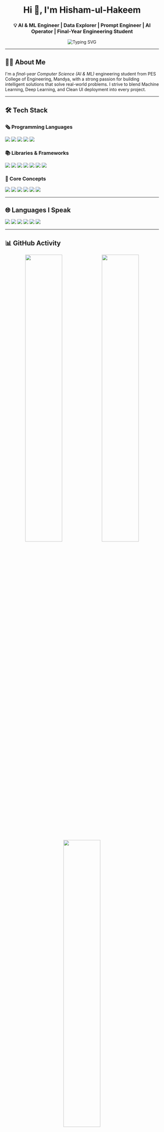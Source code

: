 <!-- README.md for Hisham-ul-Hakeem -->

<h1 align="center">Hi 👋, I'm Hisham-ul-Hakeem</h1>
<h3 align="center">💡 AI & ML Engineer | Data Explorer | Prompt Engineer | AI Operator | Final-Year Engineering Student</h3>

<p align="center">
  <img src="https://readme-typing-svg.demolab.com?font=Fira+Code&weight=500&pause=1000&color=36BCF7&center=true&vCenter=true&width=1000&lines=Creating+Impact+with+Code+%7C+ML+%7C+CV+%7C+NLP+%7C+JavaFX+%7C+AI+%7C+Deployment;Turning+Data+into+Smart+Solutions+%F0%9F%94%A1;Exploring+Possibilities+with+AI+%E2%9A%99%EF%B8%8F" alt="Typing SVG" />
</p>

---

## 🧑‍💻 About Me

I'm a *final-year Computer Science (AI & ML)* engineering student from PES College of Engineering, Mandya, with a strong passion for building intelligent solutions that solve real-world problems. I strive to blend Machine Learning, Deep Learning, and Clean UI deployment into every project.

---

## 🛠 Tech Stack

### 🗞 Programming Languages
<p>
  <img src="https://img.shields.io/badge/Python-%2314354C?style=for-the-badge&logo=python&logoColor=yellow" />
  <img src="https://img.shields.io/badge/Java-%23ED8B00?style=for-the-badge&logo=java&logoColor=white" />
  <img src="https://img.shields.io/badge/C++-%2300599C?style=for-the-badge&logo=c%2B%2B&logoColor=white" />
  <img src="https://img.shields.io/badge/SQL-%2300748F?style=for-the-badge&logo=mysql&logoColor=white" />
  <img src="https://img.shields.io/badge/HTML5-%23E34F26?style=for-the-badge&logo=html5&logoColor=white" />
</p>

### 📚 Libraries & Frameworks
<p>
  <img src="https://img.shields.io/badge/scikit--learn-F7931E?style=for-the-badge&logo=scikit-learn&logoColor=white"/>
  <img src="https://img.shields.io/badge/TensorFlow-FF6F00?style=for-the-badge&logo=tensorflow&logoColor=white"/>
  <img src="https://img.shields.io/badge/Keras-D00000?style=for-the-badge&logo=keras&logoColor=white"/>
  <img src="https://img.shields.io/badge/Pandas-150458?style=for-the-badge&logo=pandas&logoColor=white"/>
  <img src="https://img.shields.io/badge/OpenCV-27338e?style=for-the-badge&logo=opencv&logoColor=white"/>
  <img src="https://img.shields.io/badge/Streamlit-FF4B4B?style=for-the-badge&logo=streamlit&logoColor=white"/>
  <img src="https://img.shields.io/badge/NLTK-9FBC60?style=for-the-badge&logo=nltk&logoColor=white"/>
</p>

### 🧠 Core Concepts
<p>
  <img src="https://img.shields.io/badge/Machine%20Learning-%2300C7B7?style=for-the-badge&logo=scikit-learn&logoColor=white" />
  <img src="https://img.shields.io/badge/Deep%20Learning-%23FF006E?style=for-the-badge&logo=tensorflow&logoColor=white" />
  <img src="https://img.shields.io/badge/Computer%20Vision-%23007ACC?style=for-the-badge&logo=opencv&logoColor=white" />
  <img src="https://img.shields.io/badge/NLP-%23CB3837?style=for-the-badge&logo=spacy&logoColor=white" />
  <img src="https://img.shields.io/badge/Model%20Deployment-%2300748F?style=for-the-badge&logo=flask&logoColor=white" />
  <img src="https://img.shields.io/badge/RAG%20%26%20GenAI-%236620EE?style=for-the-badge&logo=googlecolab&logoColor=white" />
</p>

---

## 🌐 Languages I Speak
<p>
  <img src="https://img.shields.io/badge/English-blue?style=for-the-badge&logo=language&logoColor=white" />
  <img src="https://img.shields.io/badge/Hindi-orange?style=for-the-badge&logo=language&logoColor=white" />
  <img src="https://img.shields.io/badge/Tamil-yellow?style=for-the-badge&logo=language&logoColor=white" />
  <img src="https://img.shields.io/badge/Urdu-green?style=for-the-badge&logo=language&logoColor=white" />
  <img src="https://img.shields.io/badge/Kannada-purple?style=for-the-badge&logo=language&logoColor=white" />
  <img src="https://img.shields.io/badge/Malayalam-teal?style=for-the-badge&logo=language&logoColor=white" />
</p>

---

## 📊 GitHub Activity

<p align="center">
  <img src="https://github-readme-stats.vercel.app/api?username=Hishamulhakeem&show_icons=true&theme=radical&count_private=true&include_all_commits=true" width="49%" />
  <img src="https://github-readme-streak-stats.herokuapp.com/?user=Hishamulhakeem&theme=radical" width="49%" />
  <img src="https://github-readme-stats.vercel.app/api/top-langs/?username=Hishamulhakeem&layout=compact&theme=radical" width="49%" />
</p>

---

## 🤝 Let's Connect

<p align="left">
  <a href="mailto:hishamulhakeem4@gmail.com" target="_blank">
    <img src="https://img.shields.io/badge/Email-D14836?style=for-the-badge&logo=gmail&logoColor=white"/>
  </a>
  <a href="https://www.linkedin.com/in/hishamhakeem" target="_blank">
    <img src="https://img.shields.io/badge/LinkedIn-0A66C2?style=for-the-badge&logo=linkedin&logoColor=white"/>
  </a>
  <a href="https://github.com/Hishamulhakeem" target="_blank">
    <img src="https://img.shields.io/badge/GitHub-000000?style=for-the-badge&logo=github&logoColor=white"/>
  </a>
</p>

---

## 💬 Philosophy

> "Code with clarity. Build with intent. Deploy with pride."  
> "Great ideas are born where curiosity meets code."

⭐ Thanks for visiting! Star ⭐ your favorite repo or drop a message if we vibe on ideas!
